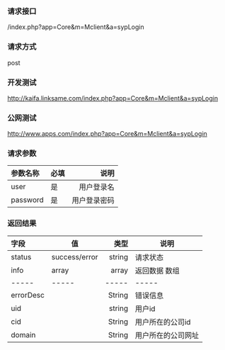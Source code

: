 ### **请求接口**
/index.php?app=Core&m=Mclient&a=sypLogin
### **请求方式**

 post

### **开发测试**

 http://kaifa.linksame.com/index.php?app=Core&m=Mclient&a=sypLogin

### **公网测试**

 http://www.apps.com/index.php?app=Core&m=Mclient&a=sypLogin

### **请求参数**

| 参数名称      |    必填 | 说明  |
|:-------- |--------| --:|
| user| 是 |   用户登录名   |
| password | 是 |   用户登录密码 |


### **返回结果**
|字段 |  值| 类型 | 说明|
| :-------- |---| --: |---|
|status| success/error | string| 请求状态 |
|info|array | array | 返回数据 数组|
|-----|-----|-----|-----|
|errorDesc| |String|错误信息|
|uid|     |string|用户id|
|cid|     |String|用户所在的公司id|
|domain|  |String|用户所在的公司网址|


